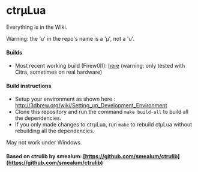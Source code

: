 # ctrµLua

Everything is in the Wiki.

Warning: the 'u' in the repo's name is a 'µ', not a 'u'.

#### Builds

* Most recent working build (Firew0lf): [here](https://www.dropbox.com/s/yd6hza62xd55p3r/ctruLua.3dsx?dl=1) (warning: only tested with Citra, sometimes on real hardware)

#### Build instructions

* Setup your environment as shown here : http://3dbrew.org/wiki/Setting_up_Development_Environment
* Clone this repository and run the command `make build-all` to build all the dependencies.
* If you only made changes to ctrµLua, run `make` to rebuild ctµLua without rebuilding all the dependencies.

May not work under Windows.

#### Based on ctrulib by smealum: [https://github.com/smealum/ctrulib](https://github.com/smealum/ctrulib)
